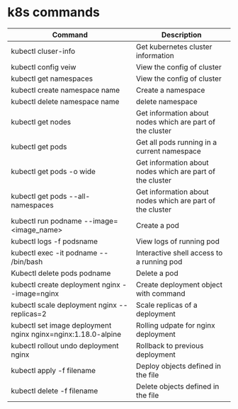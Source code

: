 # k8s commands

| Command | Description |
| ------------- | ------------- |
| kubectl cluser-info | Get kubernetes cluster information |
| kubectl config veiw | View the config of cluster |
| kubectl get namespaces | View the config of cluster |
| kubectl create namespace name | Create a namespace |
| kubectl delete namespace name | delete namespace |
| kubectl get nodes | Get information about nodes which are part of the cluster |
| kubectl get pods  | Get all pods running in a current namespace |
| kubectl get pods -o wide | Get information about nodes which are part of the cluster |
| kubectl get pods --all-namespaces | Get information about nodes which are part of the cluster |
| kubectl run podname --image=<image_name> | Create a pod |
| kubectl logs -f podsname | View logs of running pod |
| kubectl exec -it podname -- /bin/bash | Interactive shell access to a running pod |  
| Kubectl delete pods podname | Delete a pod |  
| kubectl create deployment nginx --image=nginx | Create deployment object with command |
| kubectl scale deployment nginx --replicas=2 | Scale replicas of a deployment |  
| kubectl set image deployment nginx nginx=nginx:1.18.0-alpine | Rolling udpate for nginx deployment |  
| kubectl rollout undo deployment nginx | Rollback to previous deployment |
| kubectl apply -f filename | Deploy objects defined in the file|
| kubectl delete -f filename | Delete objects defined in the file |



